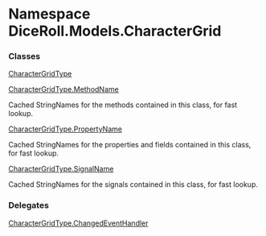 # <a id="DiceRoll_Models_CharacterGrid"></a> Namespace DiceRoll.Models.CharacterGrid

### Classes

 [CharacterGridType](DiceRoll.Models.CharacterGrid.CharacterGridType.md)

 [CharacterGridType.MethodName](DiceRoll.Models.CharacterGrid.CharacterGridType.MethodName.md)

Cached StringNames for the methods contained in this class, for fast lookup.

 [CharacterGridType.PropertyName](DiceRoll.Models.CharacterGrid.CharacterGridType.PropertyName.md)

Cached StringNames for the properties and fields contained in this class, for fast lookup.

 [CharacterGridType.SignalName](DiceRoll.Models.CharacterGrid.CharacterGridType.SignalName.md)

Cached StringNames for the signals contained in this class, for fast lookup.

### Delegates

 [CharacterGridType.ChangedEventHandler](DiceRoll.Models.CharacterGrid.CharacterGridType.ChangedEventHandler.md)

